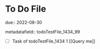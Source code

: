 # To Do File

due:: 2022-08-30

metadatafield:: todoTestFile_1434_99

- [ ] Task of todoTestFile_1434 1 [[Query me]]
